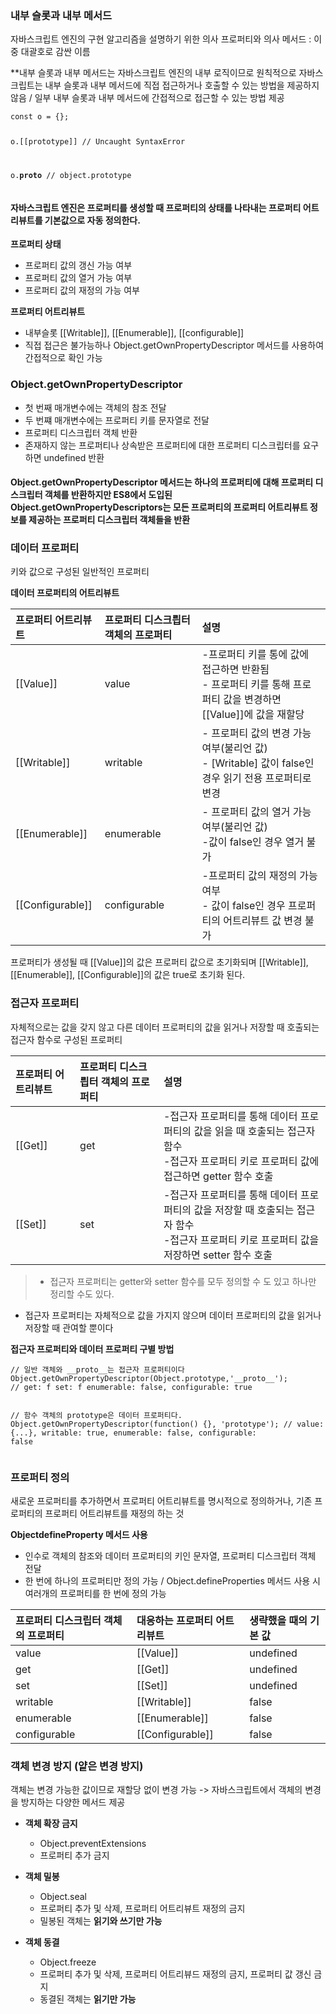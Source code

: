 <p><img alt="" src="https://velog.velcdn.com/images/se0kcess/post/7c5c9ce1-9cdf-4b7d-ab1c-987329afed6a/image.png" /></p>
<h3 id="내부-슬롯과-내부-메서드">내부 슬롯과 내부 메서드</h3>
<p>자바스크립트 엔진의 구현 알고리즘을 설명하기 위한 의사 프로퍼티와 의사 메서드 : 이중 대괄호로 감싼 이름</p>
<p>**내부 슬롯과 내부 메서드는 자바스크립트 엔진의 내부 로직이므로 원칙적으로 자바스크립트는 내부 슬롯과 내부 메서드에 직접 접근하거나 호출할 수 있는 방법을 제공하지 않음 / 일부 내부 슬롯과 내부 메서드에 간접적으로 접근할 수 있는 방법 제공</p>
<pre><code class="language-javascript">const o = {};

o.[[prototype]] // Uncaught SyntaxError

o.__proto__ // object.prototype</code></pre>
<h4 id="자바스크립트-엔진은-프로퍼티를-생성할-때-프로퍼티의-상태를-나타내는-프로퍼티-어트리뷰트를-기본값으로-자동-정의한다">자바스크립트 엔진은 프로퍼티를 생성할 때 프로퍼티의 상태를 나타내는 프로퍼티 어트리뷰트를 기본값으로 자동 정의한다.</h4>
<p><strong>프로퍼티 상태</strong></p>
<ul>
<li>프로퍼티 값의 갱신 가능 여부</li>
<li>프로퍼티 값의 열거 가능 여부</li>
<li>프로퍼티 값의 재정의 가능 여부</li>
</ul>
<p><strong>프로퍼티 어트리뷰트</strong></p>
<ul>
<li>내부슬롯 [[Writable]], [[Enumerable]], [[configurable]]</li>
<li>직접 접근은 불가능하나 Object.getOwnPropertyDescriptor 메서드를 사용하여 간접적으로 확인 가능</li>
</ul>
<h3 id="objectgetownpropertydescriptor">Object.getOwnPropertyDescriptor</h3>
<ul>
<li>첫 번째 매개변수에는 객체의 참조 전달</li>
<li>두 번쨰 매개변수에는 프로퍼티 키를 문자열로 전달</li>
<li>프로퍼티 디스크립터 객체 반환</li>
<li>존재하지 않는 프로퍼티나 상속받은 프로퍼티에 대한 프로퍼티 디스크립터를 요구하면 undefined 반환</li>
</ul>
<h4 id="objectgetownpropertydescriptor-메서드는-하나의-프로퍼티에-대해-프로퍼티-디스크립터-객체를-반환하지만-es8에서-도입된-objectgetownpropertydescriptors는-모든-프로퍼티의-프로퍼티-어트리뷰트-정보를-제공하는-프로퍼티-디스크립터-객체들을-반환">Object.getOwnPropertyDescriptor 메서드는 하나의 프로퍼티에 대해 프로퍼티 디스크립터 객체를 반환하지만 ES8에서 도입된 Object.getOwnPropertyDescriptors는 모든 프로퍼티의 프로퍼티 어트리뷰트 정보를 제공하는 프로퍼티 디스크립터 객체들을 반환</h4>
<h3 id="데이터-프로퍼티">데이터 프로퍼티</h3>
<p>키와 값으로 구성된 일반적인 프로퍼티</p>
<p><strong>데이터 프로퍼티의 어트리뷰트</strong></p>
<table>
<thead>
<tr>
<th align="left">프로퍼티 어트리뷰트</th>
<th align="left">프로퍼티 디스크릡터 객체의 프로퍼티</th>
<th align="left">설명</th>
</tr>
</thead>
<tbody><tr>
<td align="left">[[Value]]</td>
<td align="left">value</td>
<td align="left">-프로퍼티 키를 통에 값에 접근하면 반환됨 <br /> - 프로퍼티 키를 통해 프로퍼티 값을 변경하면 [[Value]]에 값을 재할당</td>
</tr>
<tr>
<td align="left">[[Writable]]</td>
<td align="left">writable</td>
<td align="left">- 프로퍼티 값의 변경 가능 여부(불리언 값) <br /> - [Writable] 값이 false인 경우 읽기 전용 프로퍼티로 변경</td>
</tr>
<tr>
<td align="left">[[Enumerable]]</td>
<td align="left">enumerable</td>
<td align="left">- 프로퍼티 값의 열거 가능 여부(불리언 값) <br /> -값이 false인 경우 열거 불가</td>
</tr>
<tr>
<td align="left">[[Configurable]]</td>
<td align="left">configurable</td>
<td align="left">-프로퍼티 값의 재정의 가능 여부 <br /> - 값이 false인 경우 프로퍼티의 어트리뷰트 값 변경 불가</td>
</tr>
</tbody></table>
<p> 프로퍼티가 생성될 때 [[Value]]의 값은 프로퍼티 값으로 초기화되며 [[Writable]],[[Enumerable]], [[Configurable]]의 값은 true로 초기화 된다.</p>
<h3 id="접근자-프로퍼티">접근자 프로퍼티</h3>
<p>자체적으로는 값을 갖지 않고 다른 데이터 프로퍼티의 값을 읽거나 저장할 때 호출되는 접근자 함수로 구성된 프로퍼티</p>
<table>
<thead>
<tr>
<th align="left">프로퍼티 어트리뷰트</th>
<th align="left">프로퍼티 디스크릡터 객체의 프로퍼티</th>
<th align="left">설명</th>
</tr>
</thead>
<tbody><tr>
<td align="left">[[Get]]</td>
<td align="left">get</td>
<td align="left">-접근자 프로퍼티를 통해 데이터 프로퍼티의 값을 읽을 때 호출되는 접근자 함수 <br /> -접근자 프로퍼티 키로 프로퍼티 값에 접근하면 getter 함수 호출</td>
</tr>
<tr>
<td align="left">[[Set]]</td>
<td align="left">set</td>
<td align="left">-접근자 프로퍼티를 통해 데이터 프로퍼티의 값을 저장할 때 호출되는 접근자 함수 <br /> -접근자 프로퍼티 키로 프로퍼티 값을 저장하면 setter 함수 호출</td>
</tr>
</tbody></table>
<blockquote>
<ul>
<li>접근자 프로퍼티는 getter와 setter 함수를 모두 정의할 수 도 있고 하나만 정리할 수도 있다.</li>
</ul>
</blockquote>
<ul>
<li>접근자 프로퍼티는 자체적으로 값을 가지지 않으며 데이터 프로퍼티의 값을 읽거나 저장할 때 관여할 뿐이다</li>
</ul>
<p><strong>접근자 프로퍼티와 데이터 프로퍼티 구별 방법</strong></p>
<pre><code class="language-javascript">// 일반 객체와 __proto__는 접근자 프로퍼티이다
Object.getOwnPropertyDescriptor(Object.prototype,'__proto__');
// get: f set: f enumerable: false, configurable: true

// 함수 객체의 prototype은 데이터 프로퍼티다.
Object.getOwnPropertyDescriptor(function() {}, 'prototype');
// value: {...}, writable: true, enumerable: false, configurable: false</code></pre>
<h3 id="프로퍼티-정의">프로퍼티 정의</h3>
<p>새로운 프로퍼티를 추가하면서 프로퍼티 어트리뷰트를 명시적으로 정의하거나, 기존 프로퍼티의 프로퍼티 어트리뷰트를 재정의 하는 것</p>
<p><strong>ObjectdefineProperty 메서드 사용</strong></p>
<ul>
<li>인수로 객체의 참조와 데이터 프로퍼티의 키인 문자열, 프로퍼티 디스크립터 객체 전달</li>
<li>한 번에 하나의 프로퍼티만 정의 가능 / Object.defineProperties 메서드 사용 시 여러개의 프로퍼티를 한 번에 정의 가능</li>
</ul>
<table>
<thead>
<tr>
<th align="left">프로퍼티 디스크립터 객체의 프로퍼티</th>
<th align="left">대응하는 프로퍼티 어트리뷰트</th>
<th align="left">생략했을 때의 기본 값</th>
</tr>
</thead>
<tbody><tr>
<td align="left">value</td>
<td align="left">[[Value]]</td>
<td align="left">undefined</td>
</tr>
<tr>
<td align="left">get</td>
<td align="left">[[Get]]</td>
<td align="left">undefined</td>
</tr>
<tr>
<td align="left">set</td>
<td align="left">[[Set]]</td>
<td align="left">undefined</td>
</tr>
<tr>
<td align="left">writable</td>
<td align="left">[[Writable]]</td>
<td align="left">false</td>
</tr>
<tr>
<td align="left">enumerable</td>
<td align="left">[[Enumerable]]</td>
<td align="left">false</td>
</tr>
<tr>
<td align="left">configurable</td>
<td align="left">[[Configurable]]</td>
<td align="left">false</td>
</tr>
</tbody></table>
<h3 id="객체-변경-방지-얕은-변경-방지">객체 변경 방지 (얕은 변경 방지)</h3>
<p>객체는 변경 가능한 값이므로 재할당 없이 변경 가능 -&gt; 자바스크립트에서 객체의 변경을 방지하는 다양한 메서드 제공</p>
<ul>
<li><p><strong>객체 확장 금지</strong></p>
<ul>
<li>Object.preventExtensions</li>
<li>프로퍼티 추가 금지</li>
</ul>
</li>
<li><p><strong>객체 밀봉</strong></p>
<ul>
<li>Object.seal</li>
<li>프로퍼티 추가 및 삭제, 프로퍼티 어트리뷰트 재정의 금지</li>
<li>밀봉된 객체는 <strong>읽기와 쓰기만 가능</strong></li>
</ul>
</li>
<li><p><strong>객체 동결</strong></p>
<ul>
<li>Object.freeze</li>
<li>프로퍼티 추가 및 삭제, 프로퍼티 어트리뷰드 재정의 금지, 프로퍼티 값 갱신 금지</li>
<li>동결된 객체는 <strong>읽기만 가능</strong></li>
</ul>
</li>
</ul>